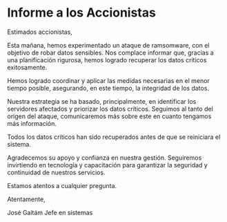 # Informe a los Accionistas

Estimados accionistas,

Esta mañana, hemos experimentado un ataque de ramsomware, con el objetivo de robar datos sensibles. Nos complace informar que, gracias a una planificación rigurosa, hemos logrado recuperar los datos críticos exitosamente. 


Hemos logrado coordinar y aplicar las medidas necesarias en el menor tiempo posible, asegurando, en este tiempo, la integridad de los datos.


Nuestra estrategia se ha basado, principalmente, en identificar los servidores afectados y priorizar los datos críticos. Seguimos al tanto del origen del ataque, comunicaremos más sobre este en cuanto tengamos más información.  


Todos los datos críticos han sido recuperados antes de que se reiniciara el sistema.

Agradecemos su apoyo y confianza en nuestra gestión. Seguiremos invirtiendo en tecnología y capacitación para garantizar la seguridad y continuidad de nuestros servicios.

Estamos atentos a cualquier pregunta.

Atentamente,

José Gaitám
Jefe en sistemas


